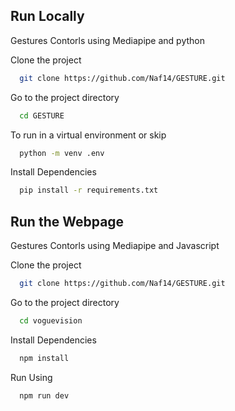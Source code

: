 ## Run Locally

Gestures Contorls using Mediapipe and python


Clone the project

```bash
  git clone https://github.com/Naf14/GESTURE.git

```

Go to the project directory

```bash
  cd GESTURE
```

To run in a virtual environment or skip

```bash
  python -m venv .env
```

Install Dependencies

```bash
  pip install -r requirements.txt
```



## Run the Webpage

Gestures Contorls using Mediapipe and Javascript

Clone the project

```bash
  git clone https://github.com/Naf14/GESTURE.git

```

Go to the project directory

```bash
  cd voguevision
```

Install Dependencies

```bash
  npm install
```

Run Using

```bash
  npm run dev
```
